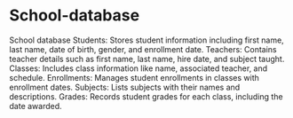 # School-database
School database
Students: Stores student information including first name, last name, date of birth, gender, and enrollment date.
Teachers: Contains teacher details such as first name, last name, hire date, and subject taught.
Classes: Includes class information like name, associated teacher, and schedule.
Enrollments: Manages student enrollments in classes with enrollment dates.
Subjects: Lists subjects with their names and descriptions.
Grades: Records student grades for each class, including the date awarded.
